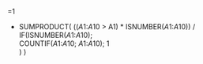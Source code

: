 =1
 + SUMPRODUCT(
       (($A$1:$A$10 > A1) * ISNUMBER($A$1:$A$10)) 
     / IF(ISNUMBER($A$1:$A$10);                     
          COUNTIF($A$1:$A$10; $A$1:$A$10);
          1                                        
       )
   )
